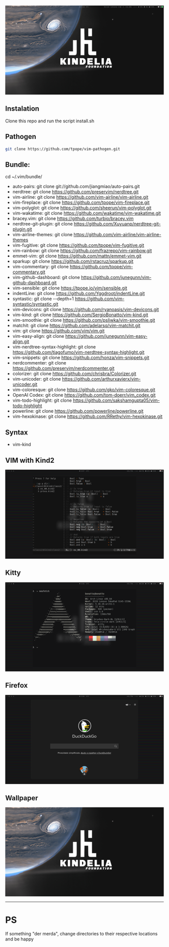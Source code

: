 ![print](./imgs/print.png)

## Instalation 

Clone this repo and run the script install.sh

## Pathogen
```bash
git clone https://github.com/tpope/vim-pathogen.git
```

## Bundle: 
cd ~/.vim/bundle/

- auto-pairs:  git clone git://github.com/jiangmiao/auto-pairs.git 
- nerdtree: git clone https://github.com/preservim/nerdtree.git
- vim-airline: git clone https://github.com/vim-airline/vim-airline.git      
- vim-fireplace: git clone https://github.com/tpope/vim-fireplace.git                  
- vim-polyglot: git clone https://github.com/sheerun/vim-polyglot.git  
- vim-wakatime: git clone https://github.com/wakatime/vim-wakatime.git
- bracey.vim: git clone https://github.com/turbio/bracey.vim  
- nerdtree-git-plugin: git clone https://github.com/Xuyuanp/nerdtree-git-plugin.git  
- vim-airline-themes: git clone https://github.com/vim-airline/vim-airline-themes  
- vim-fugitive: git clone https://github.com/tpope/vim-fugitive.git                   
- vim-rainbow: git clone https://github.com/frazrepo/vim-rainbow.git
- emmet-vim: git clone https://github.com/mattn/emmet-vim.git   
- sparkup: git clone https://github.com/rstacruz/sparkup.git              
- vim-commentary: git clone https://github.com/tpope/vim-commentary.git      
- vim-github-dashboard: git clone https://github.com/junegunn/vim-github-dashboard.git           
- vim-sensible: git clone https://tpope.io/vim/sensible.git
- indentLine: git clone https://github.com/Yggdroot/indentLine.git  
- syntastic: git clone --depth=1 https://github.com/vim-syntastic/syntastic.git            
- vim-devicons: git clone https://github.com/ryanoasis/vim-devicons.git        
- vim-kind: git clone https://github.com/SergioBonatto/vim-kind.git                      
- vim-smoothie: git clone https://github.com/psliwka/vim-smoothie.git
- matchit: git clone https://github.com/adelarsq/vim-matchit.git     
- vim: git clone https://github.com/vim/vim.git                  
- vim-easy-align: git clone https://github.com/junegunn/vim-easy-align.git      
- vim-nerdtree-syntax-highlight: git clone https://github.com/tiagofumo/vim-nerdtree-syntax-highlight.git  
- vim-snippets: git clone https://github.com/honza/vim-snippets.git
- nerdcommenter: git clone https://github.com/preservim/nerdcommenter.git  
- colorizer: git clone https://github.com/chrisbra/Colorizer.git
- vim-unicoder: git clone https://github.com/arthurxavierx/vim-unicoder.git
- vim-coloresque: git clone https://github.com/gko/vim-coloresque.git
- OpenAI Codex: git clone https://github.com/tom-doerr/vim_codex.git
- vim-todo-highlight: git clone https://github.com/sakshamgupta05/vim-todo-highlight
- powerline: git clone https://github.com/powerline/powerline.git
- vim-hexokinase: git clone https://github.com/RRethy/vim-hexokinase.git

## Syntax
- vim-kind

## VIM with Kind2
![vim whit kind2](./imgs/vim.png)

## Kitty
![neofetch on kitty terminal](./imgs/neofetch.png)

## Firefox
![DuckDuckGo on Firefox](./imgs/firefox.png)

## Wallpaper
![My wallpaper](./imgs/jupiter.jpg)

______________________________________________________________________
# PS
If something "der merda", change directories to their respective locations and be happy
